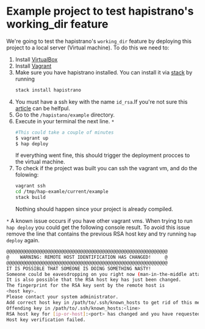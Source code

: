 # Example project to test hapistrano's working_dir feature

We're going to test the hapistrano's `working_dir` feature by deploying this project to a local server (Virtual machine).
To do this we need to:

1. Install [VirtualBox][virtualbox]
2. Install [Vagrant][vagrant]
3. Make sure you have hapistrano installed. You can install it via [stack] by running
    ```bash
    stack install hapistrano
    ```
4. You must have a ssh key with the name `id_rsa`.If you're not sure this [article][ssh] can be helfpul.
5. Go to the `/hapistano/example` directory.
6. Execute in your terminal the next line. `*`
    ```bash
    #This could take a couple of minutes
    $ vagrant up
    $ hap deploy
    ```
    If everything went fine, this should trigger the deployment procces to the virtual machine.
7. To check if the project was built you can ssh the vagrant vm, and do the folowing:
    ```bash
    vagrant ssh
    cd /tmp/hap-examle/current/example
   stack build
   ```
   Nothing should happen since your project is already compiled.

`*` A known issue occurs if you have other vagrant vms. When trying to run `hap deploy` you could get the following console result. To avoid this issue remove the line that contains the previous RSA host key and try running `hap deploy` again.

```bash
@@@@@@@@@@@@@@@@@@@@@@@@@@@@@@@@@@@@@@@@@@@@@@@@@@@@@@@@@@@
@    WARNING: REMOTE HOST IDENTIFICATION HAS CHANGED!     @
@@@@@@@@@@@@@@@@@@@@@@@@@@@@@@@@@@@@@@@@@@@@@@@@@@@@@@@@@@@
IT IS POSSIBLE THAT SOMEONE IS DOING SOMETHING NASTY!
Someone could be eavesdropping on you right now (man-in-the-middle attack)!
It is also possible that the RSA host key has just been changed.
The fingerprint for the RSA key sent by the remote host is
<host key>.
Please contact your system administrator.
Add correct host key in /path/to/.ssh/known_hosts to get rid of this message.
Offending key in /path/to/.ssh/known_hosts:<line>
RSA host key for [ip-or-host]:<port> has changed and you have requested strict checking.
Host key verification failed.
```

[virtualbox]: https://www.virtualbox.org/wiki/Downloads
[vagrant]: https://www.vagrantup.com/docs/installation
[ssh]: https://docs.github.com/en/github/authenticating-to-github/checking-for-existing-ssh-keys
[stack]: https://docs.haskellstack.org/en/stable/README/
